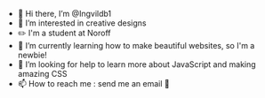 - 👋 Hi there, I’m @Ingvildb1
- 👀 I’m interested in creative designs 
- :pencil2: I'm a student at Noroff
- 🌱 I’m currently learning how to make beautiful websites, so I'm a newbie! 
- 💞️ I’m looking for help to learn more about JavaScript and making amazing CSS
- 📫 How to reach me : send me an email :love_letter:

<!---
Ingvildb1/Ingvildb1 is a ✨ special ✨ repository because its `README.md` (this file) appears on your GitHub profile.
You can click the Preview link to take a look at your changes.
--->
